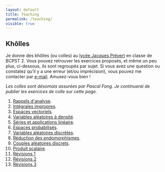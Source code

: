 ```yaml
---
layout: default
title: Teaching
permalink: /teaching/
visible: true
---
```


## Khôlles

Je donne des khôlles (ou colles) au [lycée Jacques
Prévert](http://bcpst.prevert.free.fr/) en classe de BCPST 2. Vous pouvez
retrouver les exercices proposés, et même un peu plus, ci-dessous, ils sont
regroupés par sujet. Si vous avez une question ou
constatez qu'il y a une erreur (et/ou imprécision), vous pouvez me contacter par
[e-mail](mailto:edouard.rousseau@u-psud.fr). Amusez-vous bien !

*Les colles sont désomais assurées par Pascal
Fong. Je continuerai de publier les exercices de colle sur cette page.*  

1. [Rappels d'analyse](exoRappelsAnalyse.pdf).
2. [Intégrales impropres](exoIntImpropres.pdf).
3. [Espaces vectoriels](exoEspacesVectoriels.pdf).
4. [Variables aléatoires à densité](exoVariablesDensite.pdf).
5. [Séries et applications linéaire](exoSeriesAppliLin.pdf).
6. [Espaces probabilisés](exoEspacesProba.pdf).
7. [Variables aléatoires discrètes](exoVariablesDiscretes.pdf).
8. [Réduction des endomorphismes](exoReductionEndomorphismes.pdf).
9. [Couples aléatoires discrets](exoCoupleDiscret.pdf).
10. [Produit scalaire](exoProduitScalaire.pdf).
11. [Révisions 1](exoRev1.pdf)
12. [Révisions 2](exoRev2.pdf)
13. [Révisions 3](exoRev3.pdf)
